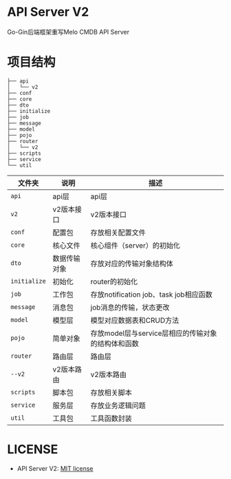 # API Server  V2



Go-Gin后端框架重写Melo CMDB API Server


# 项目结构
```shell
├── api
│   └── v2
├── conf
├── core
├── dto
├── initialize
├── job
├── message
├── model
├── pojo
├── router
│   └── v2
├── scripts
├── service
└── util
```

| 文件夹 | 说明                    | 描述                        |
|----| ----------------------- | --------------------------- |
| `api` |api层|api层|
| `v2` |v2版本接口|v2版本接口|
| `conf` |配置包|存放相关配置文件|
| `core` |核心文件|核心组件（server）的初始化|
| `dto` |数据传输对象|存放对应的传输对象结构体|
| `initialize` |初始化|router的初始化|
| `job` |工作包|存放notification job、task job相应函数|
| `message` |消息包|job消息的传输，状态更改|
| `model` |模型层|模型对应数据表和CRUD方法|
| `pojo` |简单对象|存放model层与service层相应的传输对象的结构体和函数|
| `router` |路由层|路由层|
| `--v2` |v2版本路由|v2版本路由|
| `scripts` |脚本包|存放相关脚本|
| `service` |服务层|存放业务逻辑问题|
| `util` |工具包|工具函数封装|

# LICENSE

- API Server V2: [MIT license](https://mit-license.org/)